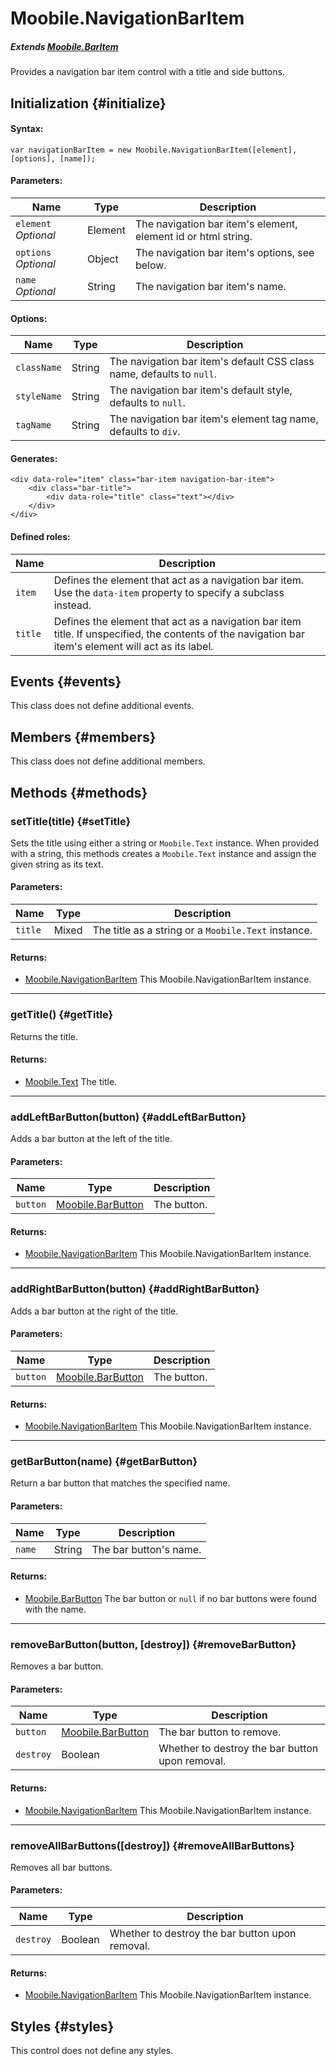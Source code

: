 Moobile.NavigationBarItem
================================================================================

##### Extends [Moobile.BarItem](../Control/BarItem.md)

Provides a navigation bar item control with a title and side buttons.

Initialization {#initialize}
--------------------------------------------------------------------------------

#### Syntax:

	var navigationBarItem = new Moobile.NavigationBarItem([element], [options], [name]);

#### Parameters:

Name                 | Type    | Description
-------------------- | ------- | -----------
`element` *Optional* | Element | The navigation bar item's element, element id or html string.
`options` *Optional* | Object  | The navigation bar item's options, see below.
`name`    *Optional* | String  | The navigation bar item's name.

#### Options:

Name        | Type   | Description
----------- | ------ | -----------
`className` | String | The navigation bar item's default CSS class name, defaults to `null`.
`styleName` | String | The navigation bar item's default style, defaults to `null`.
`tagName`   | String | The navigation bar item's element tag name, defaults to `div`.

#### Generates:

	<div data-role="item" class="bar-item navigation-bar-item">
		<div class="bar-title">
			<div data-role="title" class="text"></div>
		</div>
	</div>

#### Defined roles:

Name    | Description
------- | -----------
`item`  | Defines the element that act as a navigation bar item. Use the `data-item` property to specify a subclass instead.
`title` | Defines the element that act as a navigation bar item title. If unspecified, the contents of the navigation bar item's element will act as its label.

Events {#events}
--------------------------------------------------------------------------------

This class does not define additional events.

Members {#members}
--------------------------------------------------------------------------------

This class does not define additional members.

Methods {#methods}
--------------------------------------------------------------------------------

### setTitle(title) {#setTitle}

Sets the title using either a string or `Moobile.Text` instance. When provided with a string, this methods creates a `Moobile.Text` instance and assign the given string as its text.

#### Parameters:

Name    | Type  | Description
------- | ----- | -----------
`title` | Mixed | The title as a string or a `Moobile.Text` instance.

#### Returns:

- [Moobile.NavigationBarItem](../Control/NavigationBarItem.md) This Moobile.NavigationBarItem instance.

-----

### getTitle() {#getTitle}

Returns the title.

#### Returns:

- [Moobile.Text](../Control/Text.js) The title.

-----

### addLeftBarButton(button) {#addLeftBarButton}

Adds a bar button at the left of the title.

#### Parameters:

Name     | Type                                      | Description
-------- | ----------------------------------------- | -----------
`button` | [Moobile.BarButton](../Control/BarButton.md) | The button.

#### Returns:

- [Moobile.NavigationBarItem](../Control/NavigationBarItem.md) This Moobile.NavigationBarItem instance.

-----

### addRightBarButton(button) {#addRightBarButton}

Adds a bar button at the right of the title.

#### Parameters:

Name     | Type                                      | Description
-------- | ----------------------------------------- | -----------
`button` | [Moobile.BarButton](../Control/BarButton.md) | The button.

#### Returns:

- [Moobile.NavigationBarItem](../Control/NavigationBarItem.md) This Moobile.NavigationBarItem instance.

-----

### getBarButton(name) {#getBarButton}

Return a bar button that matches the specified name.

#### Parameters:

Name   | Type   | Description
------ | ------ | -----------
`name` | String | The bar button's name.

#### Returns:

- [Moobile.BarButton](../Control/BarButton.md) The bar button or `null` if no bar buttons were found with the name.

-----

### removeBarButton(button, [destroy]) {#removeBarButton}

Removes a bar button.

#### Parameters:

Name      | Type                                         | Description
--------- | -------------------------------------------- | -----------
`button`  | [Moobile.BarButton](../Control/BarButton.md) | The bar button to remove.
`destroy` | Boolean                                      | Whether to destroy the bar button upon removal.

#### Returns:

- [Moobile.NavigationBarItem](../Control/NavigationBarItem.md) This Moobile.NavigationBarItem instance.

-----

### removeAllBarButtons([destroy]) {#removeAllBarButtons}

Removes all bar buttons.

#### Parameters:

Name      | Type    | Description
--------- | ------- | -----------
`destroy` | Boolean | Whether to destroy the bar button upon removal.

#### Returns:

- [Moobile.NavigationBarItem](../Control/NavigationBarItem.md) This Moobile.NavigationBarItem instance.

Styles {#styles}
--------------------------------------------------------------------------------

This control does not define any styles.
